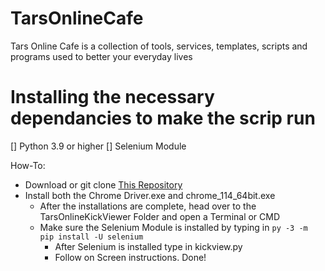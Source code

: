 # TarsOnlineCafe
Tars Online Cafe is a collection of tools, services, templates, scripts and programs used to better your everyday lives


# Installing the necessary dependancies to make the scrip run
[] Python 3.9 or higher
[] Selenium Module

How-To:
-  Download or git clone [This Repository](https://github.com/tar420/TarsOnlineKickViewer.git)
  - Install both the Chrome Driver.exe and chrome_114_64bit.exe
    - After the installations are complete, head over to the TarsOnlineKickViewer Folder and open a Terminal or CMD
    - Make sure the Selenium Module is installed by typing in ```py -3 -m pip install -U selenium```
      - After Selenium is installed type in kickview.py
      - Follow on Screen instructions. Done! 
